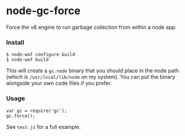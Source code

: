 node-gc-force
=============

Force the v8 engine to run garbage collection from within a node app. 

### Install

    $ node-waf configure build
    $ node-waf build

This will create a `gc.node` binary that you should place in the 
node path (which is `/usr/local/lib/node` on my system). You can 
put the binary alongside your own code files if you prefer.

### Usage

    var gc = require('gc');
    gc.force();

See `test.js` for a full example.

